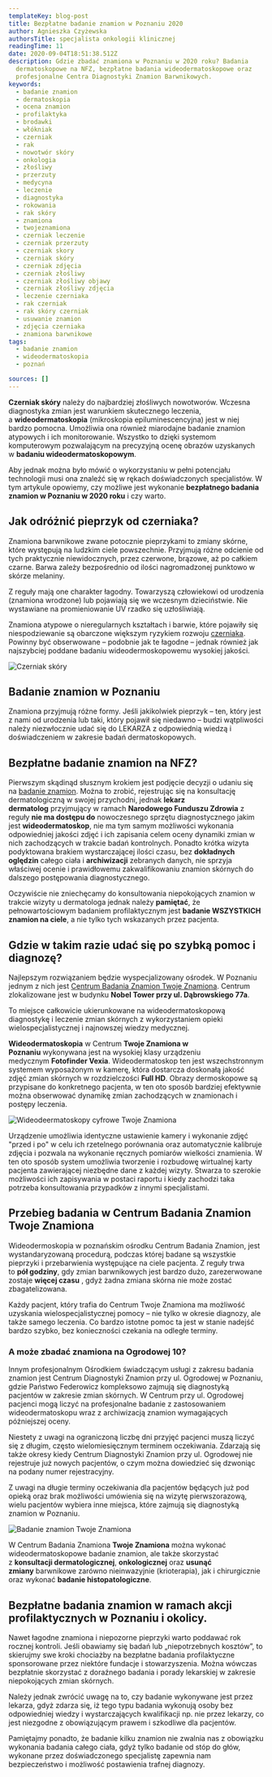 ```yaml
---
templateKey: blog-post
title: Bezpłatne badanie znamion w Poznaniu 2020
author: Agnieszka Czyżewska
authorsTitle: specjalista onkologii klinicznej
readingTime: 11
date: 2020-09-04T18:51:38.512Z
description: Gdzie zbadać znamiona w Poznaniu w 2020 roku? Badania
  dermatoskopowe na NFZ, bezpłatne badania wideodermatoskopowe oraz
  profesjonalne Centra Diagnostyki Znamion Barwnikowych.
keywords:
  - badanie znamion
  - dermatoskopia
  - ocena znamion
  - profilaktyka
  - brodawki
  - włókniak
  - czerniak
  - rak
  - nowotwór skóry
  - onkologia
  - złośliwy
  - przerzuty
  - medycyna
  - leczenie
  - diagnostyka
  - rokowania
  - rak skóry
  - znamiona
  - twojeznamiona
  - czerniak leczenie
  - czerniak przerzuty
  - czerniak skory
  - czerniak skóry
  - czerniak zdjęcia
  - czerniak złośliwy
  - czerniak złośliwy objawy
  - czerniak złośliwy zdjęcia
  - leczenie czerniaka
  - rak czerniak
  - rak skóry czerniak
  - usuwanie znamion
  - zdjęcia czerniaka
  - znamiona barwnikowe
tags:
  - badanie znamion
  - wideodermatoskopia
  - poznań

sources: []
---
```

**Czerniak skóry** należy do najbardziej złośliwych nowotworów. Wczesna diagnostyka zmian jest warunkiem skutecznego leczenia, a **wideodermatoskopia** (mikroskopia epiluminescencyjna) jest w niej bardzo pomocna. Umożliwia ona również miarodajne badanie znamion atypowych i ich monitorowanie. Wszystko to dzięki systemom komputerowym pozwalającym na precyzyjną ocenę obrazów uzyskanych w **badaniu wideodermatoskopowym**.

Aby jednak można było mówić o wykorzystaniu w pełni potencjału technologii musi ona znaleźć się w rękach doświadczonych specjalistów. W tym artykule opowiemy, czy możliwe jest wykonanie **bezpłatnego badania znamion w Poznaniu w 2020 roku** i czy warto.

## Jak odróżnić pieprzyk od czerniaka?

Znamiona barwnikowe zwane potocznie pieprzykami to zmiany skórne, które występują na ludzkim ciele powszechnie. Przyjmują różne odcienie od tych praktycznie niewidocznych, przez czerwone, brązowe, aż po całkiem czarne. Barwa zależy bezpośrednio od ilości nagromadzonej punktowo w skórze melaniny.

Z reguły mają one charakter łagodny. Towarzyszą człowiekowi od urodzenia (znamiona wrodzone) lub pojawiają się we wczesnym dzieciństwie. Nie wystawiane na promieniowanie UV rzadko się uzłośliwiają.

Znamiona atypowe o nieregularnych kształtach i barwie, które pojawiły się niespodziewanie są obarczone większym ryzykiem rozwoju [czerniaka](/czerniak). Powinny być obserwowane – podobnie jak te łagodne – jednak również jak najszybciej poddane badaniu wideodermoskopowemu wysokiej jakości.

<More link="/blog/jak-wyglada-czerniak-zdjecia" text="Jak wygląda czerniak? ZDJĘCIA" cta="Zobacz" />

![Czerniak skóry](img/czernia8.jpg "Czerniak skóry")

## Badanie znamion w Poznaniu

Znamiona przyjmują różne formy. Jeśli jakikolwiek pieprzyk – ten, który jest z nami od urodzenia lub taki, który pojawił się niedawno – budzi wątpliwości należy niezwłocznie udać się do LEKARZA z odpowiednią wiedzą i doświadczeniem w zakresie badań dermatoskopowych.

## Bezpłatne badanie znamion na NFZ?

Pierwszym skądinąd słusznym krokiem jest podjęcie decyzji o udaniu się na [badanie znamion](/dermatoskopia-badanie-znamion "Badanie Znamion"). Można to zrobić, rejestrując się na konsultację dermatologiczną w swojej przychodni, jednak **lekarz dermatolog** przyjmujący w ramach **Narodowego Funduszu Zdrowia** z reguły **nie ma dostępu do** nowoczesnego sprzętu diagnostycznego jakim jest **wideodermatoskop**, nie ma tym samym możliwości wykonania odpowiedniej jakości zdjęć i ich zapisania celem oceny dynamiki zmian w nich zachodzących w trakcie badań kontrolnych. Ponadto krótka wizyta podyktowana brakiem wystarczającej ilości czasu, bez **dokładnych oględzin** całego ciała i **archiwizacji** zebranych danych, nie sprzyja właściwej ocenie i prawidłowemu zakwalifikowaniu znamion skórnych do dalszego postępowania diagnostycznego.

Oczywiście nie zniechęcamy do konsultowania niepokojących znamion w trakcie wizyty u dermatologa jednak należy **pamiętać**, że pełnowartościowym badaniem profilaktycznym jest **badanie WSZYSTKICH znamion na ciele**, a nie tylko tych wskazanych przez pacjenta.

## Gdzie w takim razie udać się po szybką pomoc i diagnozę?

Najlepszym rozwiązaniem będzie wyspecjalizowany ośrodek. W Poznaniu jednym z nich jest [Centrum Badania Znamion ­Twoje Znamiona](/poznan/badanie-znamion "Poznańskie Centrum Badania Znamion
        ­Twoje Znamiona"). Centrum zlokalizowane jest w budynku **Nobel Tower przy ul. Dąbrowskiego 77a**.

To miejsce całkowicie ukierunkowane na wideodermatoskopową diagnostykę i leczenie zmian skórnych z wykorzystaniem opieki wielospecjalistycznej i najnowszej wiedzy medycznej.

**Wideodermatoskopia** w Centrum **Twoje Znamiona w Poznaniu** wykonywana jest na wysokiej klasy urządzeniu medycznym **Fotofinder Vexia**. Wideodermatoskop ten jest wszechstronnym systemem wyposażonym w kamerę, która dostarcza doskonałą jakość zdjęć zmian skórnych w rozdzielczości **Full HD**. Obrazy dermoskopowe są przypisane do konkretnego pacjenta, w ten oto sposób bardziej efektywnie można obserwować dynamikę zmian zachodzących w znamionach i postępy leczenia.



![Wideodeermatoskopy cyfrowe Twoje Znamiona](img/dermatoskopia.png "Wideodeermatoskopy cyfrowe Twoje Znamiona")



Urządzenie umożliwia identyczne ustawienie kamery i wykonanie zdjęć "przed i po" w celu ich rzetelnego porównania oraz automatycznie kalibruje zdjęcia i pozwala na wykonanie ręcznych pomiarów wielkości znamienia. W ten oto sposób system umożliwia tworzenie i rozbudowę wirtualnej karty pacjenta zawierającej niezbędne dane z każdej wizyty. Stwarza to szerokie możliwości ich zapisywania w postaci raportu i kiedy zachodzi taka potrzeba konsultowania przypadków z innymi specjalistami.



## Przebieg badania w Centrum Badania Znamion Twoje Znamiona

Wideodermoskopia w poznańskim ośrodku Centrum Badania Znamion, jest wystandaryzowaną procedurą, podczas której badane są wszystkie pieprzyki i przebarwienia występujące na ciele pacjenta. Z reguły trwa to **pół godziny**, gdy zmian barwnikowych jest bardzo dużo, zarezerwowane zostaje **więcej czasu** , gdyż żadna zmiana skórna nie może zostać zbagatelizowana.

Każdy pacjent, który trafia do Centrum Twoje Znamiona ma możliwość uzyskania wielospecjalistycznej pomocy – nie tylko w okresie diagnozy, ale także samego leczenia. Co bardzo istotne pomoc ta jest w stanie nadejść bardzo szybko, bez konieczności czekania na odległe terminy.

### A może zbadać znamiona na Ogrodowej 10?

Innym profesjonalnym Ośrodkiem świadczącym usługi z zakresu badania znamion jest Centrum Diagnostyki Znamion przy ul. Ogrodowej w Poznaniu, gdzie Państwo Federowicz kompleksowo zajmują się diagnostyką pacjentów w zakresie zmian skórnych. W Centrum przy ul. Ogrodowej pacjenci mogą liczyć na profesjonalne badanie z zastosowaniem wideodermatoskopu wraz z archiwizacją znamion wymagających późniejszej oceny.

Niestety z uwagi na ograniczoną liczbę dni przyjęć pacjenci muszą liczyć się z długim, często wielomiesięcznym terminem oczekiwania. Zdarzają się także okresy kiedy Centrum Diagnostyki Znamion przy ul. Ogrodowej nie rejestruje już nowych pacjentów, o czym można dowiedzieć się dzwoniąc na podany numer rejestracyjny.

Z uwagi na długie terminy oczekiwania dla pacjentów będących już pod opieką oraz brak możliwości umówienia się na wizytę pierwszorazową, wielu pacjentów wybiera inne miejsca, które zajmują się diagnostyką znamion w Poznaniu.

![Badanie znamion Twoje Znamiona](img/badanie_znamion.jpg "Badanie znamion Twoje Znamiona")



W Centrum Badania Znamiona **Twoje Znamiona** można wykonać wideodermatoskopowe badanie znamion, ale także skorzystać z **konsultacji dermatologicznej**, **onkologicznej** oraz **usunąć zmiany** barwnikowe zarówno nieinwazyjnie (krioterapia), jak i chirurgicznie oraz wykonać **badanie histopatologiczne**.

## Bezpłatne badania znamion w ramach akcji profilaktycznych w Poznaniu i okolicy.

Nawet łagodne znamiona i niepozorne pieprzyki warto poddawać rok rocznej kontroli. Jeśli obawiamy się badań lub „niepotrzebnych kosztów”, to skierujmy swe kroki chociażby na bezpłatne badania profilaktyczne sponsorowane przez niektóre fundacje i stowarzyszenia. Można wówczas bezpłatnie skorzystać z doraźnego badania i porady lekarskiej w zakresie niepokojących zmian skórnych.

Należy jednak zwrócić uwagę na to, czy badanie wykonywane jest przez lekarza, gdyż zdarza się, iż tego typu badania wykonują osoby bez odpowiedniej wiedzy i wystarczających kwalifikacji np. nie przez lekarzy, co jest niezgodne z obowiązującym prawem i szkodliwe dla pacjentów.

Pamiętajmy ponadto, że badanie kilku znamion nie zwalnia nas z obowiązku wykonania badania całego ciała, gdyż tylko badanie od stóp do głów, wykonane przez doświadczonego specjalistę zapewnia nam bezpieczeństwo i możliwość postawienia trafnej diagnozy.

<More link="blog/jak-chronic-sie-przed-nowotworem-skory" text="Jak chronić się przed nowotworem skóry?" cta="Sprawdź" />